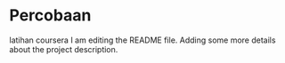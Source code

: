 # Percobaan
latihan coursera
I am editing the README file. Adding some more details about the project description.
